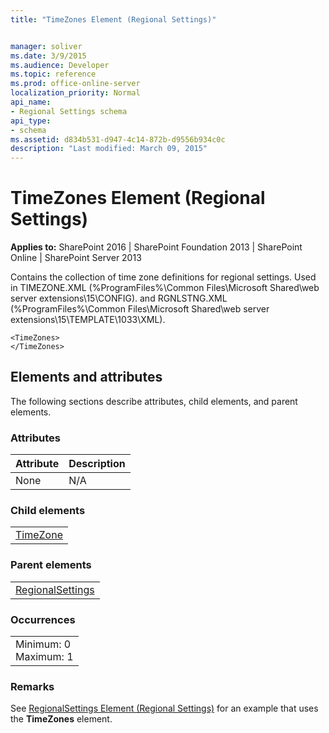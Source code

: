 ```yaml
---
title: "TimeZones Element (Regional Settings)"


manager: soliver
ms.date: 3/9/2015
ms.audience: Developer
ms.topic: reference
ms.prod: office-online-server
localization_priority: Normal
api_name:
- Regional Settings schema
api_type:
- schema
ms.assetid: d834b531-d947-4c14-872b-d9556b934c0c
description: "Last modified: March 09, 2015"
---
```


# TimeZones Element (Regional Settings)

 
  
 **Applies to:** SharePoint 2016 | SharePoint Foundation 2013 | SharePoint Online | SharePoint Server 2013
  
Contains the collection of time zone definitions for regional settings. Used in TIMEZONE.XML (%ProgramFiles%\Common Files\Microsoft Shared\web server extensions\15\CONFIG). and RGNLSTNG.XML (%ProgramFiles%\Common Files\Microsoft Shared\web server extensions\15\TEMPLATE\1033\XML).
  
```
<TimeZones>
</TimeZones>
```

## Elements and attributes

The following sections describe attributes, child elements, and parent elements.

### Attributes

|**Attribute**|**Description**|
|:-----|:-----|
|None  <br/> |N/A  <br/> |
   
### Child elements

||
|:-----|
|[TimeZone](timezone-element-regional-settings.md)|
   
### Parent elements

||
|:-----|
|[RegionalSettings](regionalsettings-element-regional-settings.md)|
   
### Occurrences

||
|:-----|
|Minimum: 0  <br/> Maximum: 1  <br/> |
   
### Remarks

See [RegionalSettings Element (Regional Settings)](regionalsettings-element-regional-settings.md) for an example that uses the **TimeZones** element. 
  

